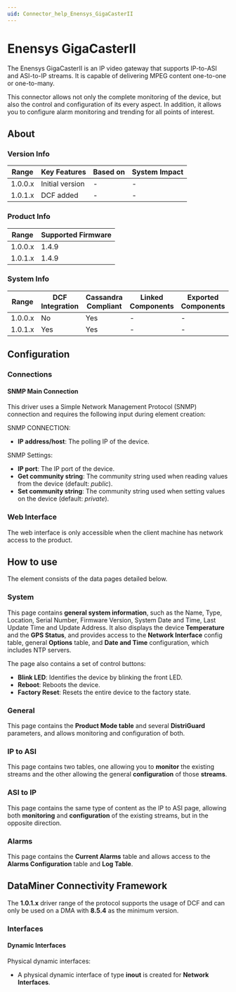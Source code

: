 ```yaml
---
uid: Connector_help_Enensys_GigaCasterII
---
```


# Enensys GigaCasterII

The Enensys GigaCasterII is an IP video gateway that supports IP-to-ASI and ASI-to-IP streams. It is capable of delivering MPEG content one-to-one or one-to-many.

This connector allows not only the complete monitoring of the device, but also the control and configuration of its every aspect. In addition, it allows you to configure alarm monitoring and trending for all points of interest.

## About

### Version Info

| **Range** | **Key Features** | **Based on** | **System Impact** |
|-----------|------------------|--------------|-------------------|
| 1.0.0.x   | Initial version  | \-           | \-                |
| 1.0.1.x   | DCF added        | \-           | \-                |

### Product Info

| **Range** | **Supported Firmware** |
|-----------|------------------------|
| 1.0.0.x   | 1.4.9                  |
| 1.0.1.x   | 1.4.9                  |

### System Info

| **Range** | **DCF Integration** | **Cassandra Compliant** | **Linked Components** | **Exported Components** |
|-----------|---------------------|-------------------------|-----------------------|-------------------------|
| 1.0.0.x   | No                  | Yes                     | \-                    | \-                      |
| 1.0.1.x   | Yes                 | Yes                     | \-                    | \-                      |

## Configuration

### Connections

#### SNMP Main Connection

This driver uses a Simple Network Management Protocol (SNMP) connection and requires the following input during element creation:

SNMP CONNECTION:

- **IP address/host**: The polling IP of the device.

SNMP Settings:

- **IP port**: The IP port of the device.
- **Get community string**: The community string used when reading values from the device (default: *public*).
- **Set community string**: The community string used when setting values on the device (default: *private*).

### Web Interface

The web interface is only accessible when the client machine has network access to the product.

## How to use

The element consists of the data pages detailed below.

### System

This page contains **general system information**, such as the Name, Type, Location, Serial Number, Firmware Version, System Date and Time, Last Update Time and Update Address. It also displays the device **Temperature** and the **GPS Status**, and provides access to the **Network Interface** config table, general **Options** table, and **Date and Time** configuration, which includes NTP servers.

The page also contains a set of control buttons:

- **Blink LED**: Identifies the device by blinking the front LED.
- **Reboot**: Reboots the device.
- **Factory Reset**: Resets the entire device to the factory state.

### General

This page contains the **Product Mode table** and several **DistriGuard** parameters, and allows monitoring and configuration of both.

### IP to ASI

This page contains two tables, one allowing you to **monitor** the existing streams and the other allowing the general **configuration** of those **streams**.

### ASI to IP

This page contains the same type of content as the IP to ASI page, allowing both **monitoring** and **configuration** of the existing streams, but in the opposite direction.

### Alarms

This page contains the **Current Alarms** table and allows access to the **Alarms Configuration** table and **Log Table**.

## DataMiner Connectivity Framework

The **1.0.1.x** driver range of the protocol supports the usage of DCF and can only be used on a DMA with **8.5.4** as the minimum version.

### Interfaces

#### Dynamic Interfaces

Physical dynamic interfaces:

- A physical dynamic interface of type **inout** is created for **Network Interfaces**.
